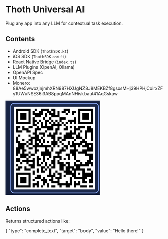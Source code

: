
# Thoth Universal AI

Plug any app into any LLM for contextual task execution.

## Contents

- Android SDK (`ThothSDK.kt`)
- iOS SDK (`ThothSDK.swift`)
- React Native Bridge (`index.ts`)
- LLM Plugins (OpenAI, Ollama)
- OpenAPI Spec
- UI Mockup
- Monero:  88Ae5wwozjnjmhXRN987HXUgNZ8J8MEKBZf8gsxsMHj39HPHjCoirxZFy1UWuNSE36i3AB8ppqMAnNHiskbaut41AqGskaw

<img src="https://github.com/niyid/niyid/blob/main/monero_wallet.png" alt="Monero Wallet" width="300" height="300">

## Actions

Returns structured actions like:

{ "type": "complete_text", "target": "body", "value": "Hello there!" }


